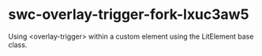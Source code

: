 # swc-overlay-trigger-fork-lxuc3aw5
Using &lt;overlay-trigger> within a custom element using the LitElement base class.
